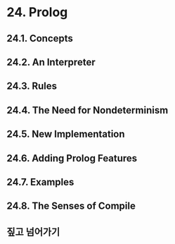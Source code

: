 # 24. Prolog

## 24.1. Concepts
## 24.2. An Interpreter
## 24.3. Rules
## 24.4. The Need for Nondeterminism
## 24.5. New Implementation
## 24.6. Adding Prolog Features
## 24.7. Examples
## 24.8. The Senses of Compile
## 짚고 넘어가기